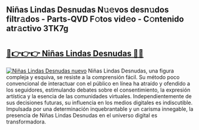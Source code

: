 ## Niñas Lindas Desnudas N𝚞𝚎vos desn𝚞dos filtr𝚊dos - Parts-QVD F𝚘tos vid𝚎o - C𝚘ntenido atr𝚊ctivo 3TK7g

# <h2><a href="http://mbb56qk.tromn.icu/?c=Ni%c3%b1as+Lindas+Desnudas">🔗👉👉👉 Niñas Lindas Desnudas 🔗🔗</a></h2>

[![Niñas Lindas Desnudas nuevo](https://i.imgur.com/pEAQMta.gif)](http://mbb56qk.tromn.icu/?c=Ni%c3%b1as+Lindas+Desnudas)
Niñas Lindas Desnudas, una figura compleja y esquiva, se resiste a la comprensión fácil. Su método poco convencional de interactuar con el público en línea ha atraído y ofendido a los seguidores, estimulando debates sobre el consentimiento, la expresión artística y la esencia de las comunidades virtuales. Independientemente de sus decisiones futuras, su influencia en los medios digitales es indiscutible. Impulsada por una determinación inquebrantable y un carisma innegable, la presencia de Niñas Lindas Desnudas en el universo digital es transformadora.
